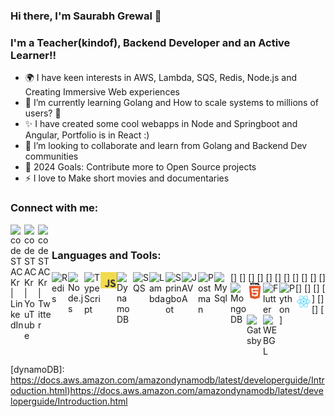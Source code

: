 ### Hi there, I'm Saurabh Grewal 👋

### I'm a Teacher(kindof), Backend Developer and an Active Learner!!

- 🌍 I have keen interests in AWS, Lambda, SQS, Redis, Node.js and Creating Immersive Web experiences
- 🌱 I’m currently learning Golang and How to scale systems to millions of users?  🌻
- ✨ I have created some cool webapps in Node and Springboot and Angular, Portfolio is in React :)  
- 🔭 I’m looking to collaborate and learn from Golang and Backend Dev communities
- 🥅 2024 Goals: Contribute more to Open Source projects
- ⚡ I love to Make short movies and documentaries

### Connect with me:

[<img align="left" alt="codeSTACKr | LinkedIn" width="22px" src="https://cdn.jsdelivr.net/npm/simple-icons@v3/icons/linkedin.svg" />][linkedin]
[<img align="left" alt="codeSTACKr | YouTube" width="22px" src="https://cdn.jsdelivr.net/npm/simple-icons@v3/icons/youtube.svg" />][youtube]
[<img align="left" alt="codeSTACKr | Twitter" width="22px" src="https://cdn.jsdelivr.net/npm/simple-icons@v3/icons/twitter.svg" />][twitter]

<br />

### Languages and Tools:

[<img align="left" alt="Redis" width="26px" src="https://www.drupal.org/files/issues/2022-09-23/redis-project-browser-transparent.png" />]
[<img align="left" alt="Node.js" width="26px" src="https://e7.pngegg.com/pngimages/306/37/png-clipart-node-js-logo-node-js-javascript-web-application-express-js-computer-software-others-miscellaneous-text-thumbnail.png" />]
[<img align="left" alt="TypeScript" width="26px" src="https://upload.wikimedia.org/wikipedia/commons/thumb/4/4c/Typescript_logo_2020.svg/2048px-Typescript_logo_2020.svg.png" />]
[<img align="left" alt="JavaScript" width="26px" src="https://raw.githubusercontent.com/github/explore/80688e429a7d4ef2fca1e82350fe8e3517d3494d/topics/javascript/javascript.png" />]
[<img align="left" alt="DynamoDB" width="26px" src="https://files.cdata.com/media/media/i3nhanbw/20191018-dynamodb-performance-0.png" />]
[<img align="left" alt="SQS" width="26px" src="https://blog.knoldus.com/wp-content/uploads/2021/09/sqs.png" />]
[<img align="left" alt="Lambda" width="26px" src="https://digitaletouch.com/wp-content/uploads/2023/03/lambda.png" />]
[<img align="left" alt="Springboot" width="26px" src="https://cdn.hashnode.com/res/hashnode/image/upload/v1636832404785/mTXlsmro-.png?w=1600&h=840&fit=crop&crop=entropy&auto=compress,format&format=webp" />]
[<img align="left" alt="JAVA" width="26px" src="https://w7.pngwing.com/pngs/578/816/png-transparent-java-class-file-java-platform-standard-edition-java-development-kit-java-runtime-environment-coffee-jar-text-class-orange-thumbnail.png" />]
[<img align="left" alt="Postman" width="26px" src="https://w7.pngwing.com/pngs/28/245/png-transparent-postman-hd-logo-thumbnail.png" />]
[<img align="left" alt="MySql" width="26px" src="https://pngimg.com/uploads/mysql/mysql_PNG35.png" />]
[<img align="left" alt="MongoDB" width="26px" src="https://logowik.com/content/uploads/images/mongodb9740.logowik.com.webp" />]
[<img align="left" alt="HTML5" width="26px" src="https://raw.githubusercontent.com/github/explore/80688e429a7d4ef2fca1e82350fe8e3517d3494d/topics/html/html.png" />]
[<img align="left" alt="Flutter" width="26px" src="https://encrypted-tbn0.gstatic.com/images?q=tbn:ANd9GcTD8o2se9-HtmmjvmbKnZkxQSDDxe6apb8CGPu6eryk&s" />]
[<img align="left" alt="Python" width="26px" src="https://upload.wikimedia.org/wikipedia/commons/thumb/c/c3/Python-logo-notext.svg/1200px-Python-logo-notext.svg.png" />]
[<img align="left" alt="React" width="26px" src="https://raw.githubusercontent.com/github/explore/80688e429a7d4ef2fca1e82350fe8e3517d3494d/topics/react/react.png" />]
[<img align="left" alt="Gatsby" width="26px" src="https://miro.medium.com/max/1000/1*htbUdWgFQ3a94PMEvBr_hQ.png" />]
[<img align="left" alt="WEBGL" width="26px" src="https://www.khronos.org/assets/images/api_logos/webgl.svg" />]


<br />
<br />


[linkedin]: https://www.linkedin.com/in/saurabhgrewal/
[twitter]: https://twitter.com/saurabh2grewal
[youtube]: https://www.youtube.com/@saurabhgrewal8091

[redis]: [https://www.linkedin.com/in/saurabhgrewal/](https://redis.io/)
[node.js]: [https://twitter.com/saurabh2grewal](https://nodejs.org/en)
[typescript]: [https://www.youtube.com/@saurabhgrewal8091](https://www.typescriptlang.org/)
[javascript]: [[https://www.linkedin.com/in/saurabhgrewal/](https://redis.io/)](https://www.javascript.com/)
[dynamoDB]: https://docs.aws.amazon.com/amazondynamodb/latest/developerguide/Introduction.html)https://docs.aws.amazon.com/amazondynamodb/latest/developerguide/Introduction.html
